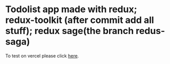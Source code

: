 # Todolist app made with redux; redux-toolkit (after commit add all stuff); redux sage(the branch redus-saga)

To test on vercel please click [here](https://todo-taskslist.vercel.app/#/).
